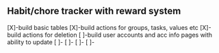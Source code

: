 ## Habit/chore tracker with reward system

[X]-build basic tables
[X]-build actions for groups, tasks, values etc
[X]-build actions for deletion
[ ]-build user accounts and acc info pages with ability to update
[ ]-
[ ]-
[ ]-
[ ]-
